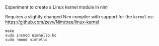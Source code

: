 
Experiment to create a Linux kernel module in nim

Requires a slightly changed Nim compiler with support for the `kernel` os:
https://github.com/zevv/Nim/tree/linux-kernel

 
```
make
sudo insmod nimhello.ko
sudo rmmod nimhello
```

